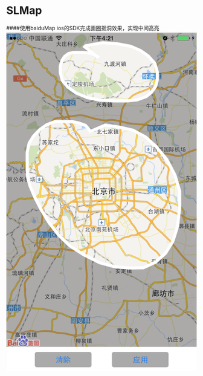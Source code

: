 # SLMap
####使用baiduMap ios的SDK完成画圈抠洞效果，实现中间高亮
![效果图](https://raw.githubusercontent.com/LiuShulong/SLMap/master/sample.png)


